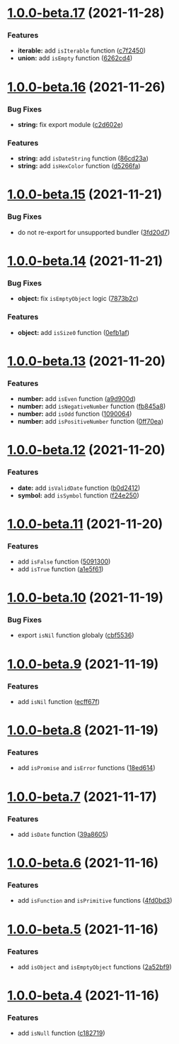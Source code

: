 # [1.0.0-beta.17](https://github.com/TomokiMiyauci/isx/compare/v1.0.0-beta.16...v1.0.0-beta.17) (2021-11-28)


### Features

* **iterable:** add `isIterable` function ([c7f2450](https://github.com/TomokiMiyauci/isx/commit/c7f24508d19f351fcf784166b3130f0e9d3790ce))
* **union:** add `isEmpty` function ([6262cd4](https://github.com/TomokiMiyauci/isx/commit/6262cd4ad8b69b10d1e87f7c744d39509d8a7d7a))

# [1.0.0-beta.16](https://github.com/TomokiMiyauci/isx/compare/v1.0.0-beta.15...v1.0.0-beta.16) (2021-11-26)


### Bug Fixes

* **string:** fix export module ([c2d602e](https://github.com/TomokiMiyauci/isx/commit/c2d602e948acd5af36c41e0b182753b75d9f63f3))


### Features

* **string:** add `isDateString` function ([86cd23a](https://github.com/TomokiMiyauci/isx/commit/86cd23a4b9be26835f30fe9b981d9993c9f48553))
* **string:** add `isHexColor` function ([d5266fa](https://github.com/TomokiMiyauci/isx/commit/d5266fa74281422d95111762f2f2b722b11b9f60))

# [1.0.0-beta.15](https://github.com/TomokiMiyauci/isx/compare/v1.0.0-beta.14...v1.0.0-beta.15) (2021-11-21)


### Bug Fixes

* do not re-export for unsupported bundler ([3fd20d7](https://github.com/TomokiMiyauci/isx/commit/3fd20d73444eff7e86b1e2d750f1440922d8468e))

# [1.0.0-beta.14](https://github.com/TomokiMiyauci/isx/compare/v1.0.0-beta.13...v1.0.0-beta.14) (2021-11-21)


### Bug Fixes

* **object:** fix `isEmptyObject` logic ([7873b2c](https://github.com/TomokiMiyauci/isx/commit/7873b2caeffd430c3d88b3d2ced3051e053d4308))


### Features

* **object:** add `isSize0` function ([0efb1af](https://github.com/TomokiMiyauci/isx/commit/0efb1af2e010180c33187cfabe2a41b9e9975f2f))

# [1.0.0-beta.13](https://github.com/TomokiMiyauci/isx/compare/v1.0.0-beta.12...v1.0.0-beta.13) (2021-11-20)


### Features

* **number:** add `isEven` function ([a9d900d](https://github.com/TomokiMiyauci/isx/commit/a9d900d4967826101a5b3a2ac83e7876b0d2d67d))
* **number:** add `isNegativeNumber` function ([fb845a8](https://github.com/TomokiMiyauci/isx/commit/fb845a84f781fc86368c6dc8aef5bfccdb271044))
* **number:** add `isOdd` function ([1090064](https://github.com/TomokiMiyauci/isx/commit/1090064c91dc1e79a146513498203f954de6bc9a))
* **number:** add `isPositiveNumber` function ([0ff70ea](https://github.com/TomokiMiyauci/isx/commit/0ff70eaf63b514eeb19fe70cc9a48468a5b1e8af))

# [1.0.0-beta.12](https://github.com/TomokiMiyauci/isx/compare/v1.0.0-beta.11...v1.0.0-beta.12) (2021-11-20)


### Features

* **date:** add `isValidDate` function ([b0d2412](https://github.com/TomokiMiyauci/isx/commit/b0d24126517c9ba871eb9435d88cd7079b5f3bdf))
* **symbol:** add `isSymbol` function ([f24e250](https://github.com/TomokiMiyauci/isx/commit/f24e2505354297a909988b35cc6e202447c4a945))

# [1.0.0-beta.11](https://github.com/TomokiMiyauci/isx/compare/v1.0.0-beta.10...v1.0.0-beta.11) (2021-11-20)


### Features

* add `isFalse` function ([5091300](https://github.com/TomokiMiyauci/isx/commit/50913007daef76fb0791d3adfb6a3d9c27ceb280))
* add `isTrue` function ([a1e5f61](https://github.com/TomokiMiyauci/isx/commit/a1e5f6113c4dd099c09c4b5437194d8b65fdf3f7))

# [1.0.0-beta.10](https://github.com/TomokiMiyauci/isx/compare/v1.0.0-beta.9...v1.0.0-beta.10) (2021-11-19)


### Bug Fixes

* export `isNil` function globaly ([cbf5536](https://github.com/TomokiMiyauci/isx/commit/cbf5536ccae85ac0188bdd31630231ee5da1b9b0))

# [1.0.0-beta.9](https://github.com/TomokiMiyauci/isx/compare/v1.0.0-beta.8...v1.0.0-beta.9) (2021-11-19)


### Features

* add `isNil` function ([ecff67f](https://github.com/TomokiMiyauci/isx/commit/ecff67f10c21dd85a33bfe9430177f881b308501))

# [1.0.0-beta.8](https://github.com/TomokiMiyauci/isx/compare/v1.0.0-beta.7...v1.0.0-beta.8) (2021-11-19)


### Features

* add `isPromise` and `isError` functions ([18ed614](https://github.com/TomokiMiyauci/isx/commit/18ed6145b14d46475dd9b608da0af32bdd0f6504))

# [1.0.0-beta.7](https://github.com/TomokiMiyauci/isx/compare/v1.0.0-beta.6...v1.0.0-beta.7) (2021-11-17)


### Features

* add `isDate` function ([39a8605](https://github.com/TomokiMiyauci/isx/commit/39a8605062b9da9e9ead5f529a9d6805cf7b2f38))

# [1.0.0-beta.6](https://github.com/TomokiMiyauci/isx/compare/v1.0.0-beta.5...v1.0.0-beta.6) (2021-11-16)


### Features

* add `isFunction` and `isPrimitive` functions ([4fd0bd3](https://github.com/TomokiMiyauci/isx/commit/4fd0bd30c4487f4163fed8791f76fab81eeb1eea))

# [1.0.0-beta.5](https://github.com/TomokiMiyauci/isx/compare/v1.0.0-beta.4...v1.0.0-beta.5) (2021-11-16)


### Features

* add `isObject` and `isEmptyObject` functions ([2a52bf9](https://github.com/TomokiMiyauci/isx/commit/2a52bf9c2f4c503ec5fafc7c63d05127f0867a76))

# [1.0.0-beta.4](https://github.com/TomokiMiyauci/isx/compare/v1.0.0-beta.3...v1.0.0-beta.4) (2021-11-16)


### Features

* add `isNull` function ([c182719](https://github.com/TomokiMiyauci/isx/commit/c182719c0c1b3dec87bfc66116f45b207bca8387))

